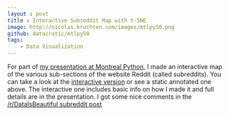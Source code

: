 ```yaml
---
layout : post
title : Interactive Subreddit Map with t-SNE
image: http://nicolas.kruchten.com/images/mtlpy50.png
github: datacratic/mtlpy50
tags:
    - Data Visualization
---
```


For part of [my presentation at Montreal Python][pres], I made an interactive map of the various sub-sections of the website Reddit (called subreddits). You can take a look at the [interactive version][iv] or see a static annotated one above. The interactive one includes basic info on how I made it and full details are in the presentation. I got some nice comments in the [/r/DataIsBeautiful subreddit post][re]


[pres]: http://nicolas.kruchten.com/content/2014/12/mtlpy50
[iv]: http://opensource.datacratic.com/mtlpy50/subreddit_map.html
[re]: http://www.reddit.com/r/dataisbeautiful/comments/2o5qbu/interactive_subreddit_map_with_tsne_oc/
